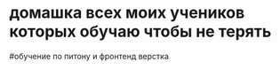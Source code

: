 # домашка всех моих учеников которых обучаю чтобы не терять 
#обучение по питону и фронтенд верстка
